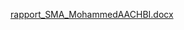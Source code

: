 [rapport_SMA_MohammedAACHBI.docx](https://github.com/mohammed-stalin/sma-cormas/files/15131262/rapport_SMA_MohammedAACHBI.docx)
